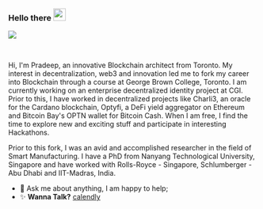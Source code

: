 ### Hello there <img src="https://media.giphy.com/media/hvRJCLFzcasrR4ia7z/giphy.gif" width="25px">


![](https://visitor-badge.glitch.me/badge?page_id=pradeepp88.pradeepp88)

<br />

Hi, I'm Pradeep, an innovative Blockchain architect from Toronto. My interest in decentralization, web3 and innovation led me to fork my career into Blockchain through a course at George Brown College, Toronto. I am currently working on an enterprise decentralized identity project at CGI. Prior to this, I have worked in decentralized projects like Charli3, an oracle for the Cardano blockchain, Optyfi, a DeFi yield aggregator on Ethereum and Bitcoin Bay's OPTN wallet for Bitcoin Cash. When I am free, I find the time to explore new and exciting stuff and participate in interesting Hackathons.

Prior to this fork, I was an avid and accomplished researcher in the field of Smart Manufacturing. I have a PhD from Nanyang Technological University, Singapore and have worked with Rolls-Royce - Singapore, Schlumberger - Abu Dhabi and IIT-Madras, India.
  
- 💬 Ask me about anything, I am happy to help;
- ✨ **Wanna Talk?** [calendly](https://calendly.com/pradeepkprakasam)
